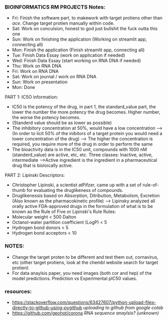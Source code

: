 ### BIOINFORMATICS RM PROJECTS Notes:

- Fri: Finish the software part, to makework with target protiens other than *ace*. Change target protien manually within code.
- Sat: Work on conculsion, honest to god just bullshit the fuck outta this one
- Sun: Work on finishing the application (Working on streamlit app, connecting all)
- Mon: Finish the application (Finish streamlit app, connecting all)
- Tue: Finish Data Essay (work on application if needed)
- Wed: Finish Data Essay (start working on RNA DNA if needed)
- Thu: Work on RNA DNA 
- Fri: Work on RNA DNA
- Sat: Work on journal / work on RNA DNA 
- Sun: Work on presentation 
- Mon: Done

PART 1:
IC5O information:
- IC50 is the potency of the drug, in part 1, the standard_value part, the lower the number the more potency the drug becomes. Higher number, the worse the potency becomes. 
- (Standerd value should be as lower as possible)
- The inhibitory concentration at 50%, would have a low concentration 
--> (In order to licit 50% of the inibitors of a target protein you would need a lower concentration of the drug)
--> The higher the concentration is required, you require more of the drug in order to perform the same
- The bioactivity data is in the IC50 unit, compounds with 1000 nM (standerd_value) are active, etc, etc. Three classes: Inactive, active, intermediate
-->Active ingredient is the ingredient in a pharmaceutical drug that is bioloically active. 

PART 2:
Lipinski Descriptors:
- Christopher Lipinski, a scientist atPifzer, came up with a set of rule-of-thumb for evaluating the druglikeness of compounds.
- Druglikenessis based on Absorption, Ditribution, Metabolism, Excretion (Also known as the pharmacokinetic profile)
--> Lipinsky analyzed all orally active FDA-approved drugs in the formulation of what is to be known as the Rule of Five or Lipinski's Rule
Rules:
- Molecular weight < 500 Dalton 
- Octanol-water partition coefficient (LogP) < 5
- Hydrogen bond donors < 5
- Hydrogen bond acceptors < 10

### NOTES:
- Change the target proten to be different and test them out, cornavirus, etc (other target protiens, look at the chembl website search for target protien)
- For data anaylsis paper, you need images (both cor and hep) of the model predictions. Prediction vs Experimental pIC50 values. 

### resources:
- https://stackoverflow.com/questions/63427607/python-upload-files-directly-to-github-using-pygithub *uploading to github from google colab*
- https://github.com/geohot/corona *RNA sequence anaylsis? (unknown)*
